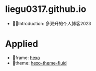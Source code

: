 # liegu0317.github.io
- 💁‍♂️Introduction: 多双升的个人博客2023
# Applied 
- 🧱frame: [hexo](https://github.com/hexojs/hexo)
- 🎈theme: [hexo-theme-fluid](https://github.com/fluid-dev/hexo-theme-fluid)
